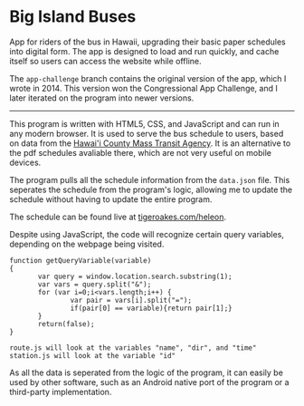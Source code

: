 # Big Island Buses
App for riders of the bus in Hawaii, upgrading their basic paper schedules into
digital form. The app is designed to load and run quickly, and cache itself so
users can access the website while offline.

The `app-challenge` branch contains the original version of the app, which I
wrote in 2014. This version won the Congressional App Challenge, and I later
iterated on the program into newer versions.

---

This program is written with HTML5, CSS, and JavaScript and can run in any modern browser.  It is used to serve the bus schedule to users, based on data from the [Hawai'i County Mass Transit Agency](http://heleonbus.org/).  It is an alternative to the pdf schedules avaliable there, which are not very useful on mobile devices.

The program pulls all the schedule information from the `data.json` file.  This seperates the schedule from the program's logic, allowing me to update the schedule without having to update the entire program.

The schedule can be found live at [tigeroakes.com/heleon](http://tigeroakes.com/heleon).

Despite using JavaScript, the code will recognize certain query variables, depending on the webpage being visited.
```
function getQueryVariable(variable)
{
       var query = window.location.search.substring(1);
       var vars = query.split("&");
       for (var i=0;i<vars.length;i++) {
               var pair = vars[i].split("=");
               if(pair[0] == variable){return pair[1];}
       }
       return(false);
}

route.js will look at the variables "name", "dir", and "time"
station.js will look at the variable "id"
```
As all the data is seperated from the logic of the program, it can easily be used by other software, such as an Android native port of the program or a third-party implementation.
